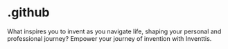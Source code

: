 # .github
What inspires you to invent as you navigate life, shaping your personal and professional journey? Empower your journey of invention with Inventtis.
